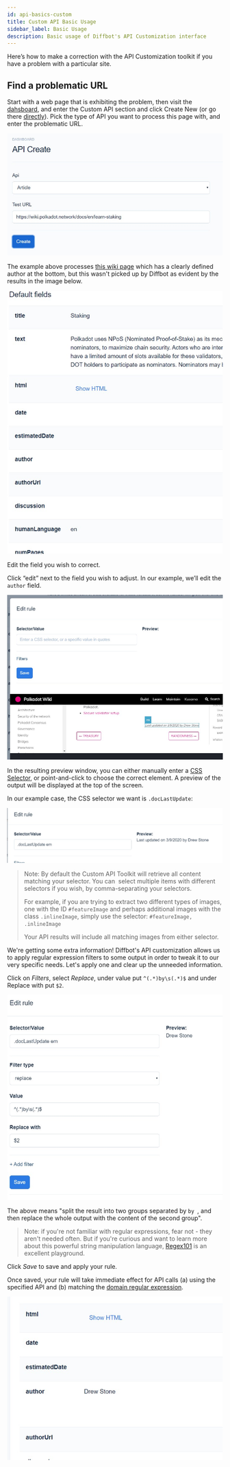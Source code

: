 ```yaml
---
id: api-basics-custom
title: Custom API Basic Usage
sidebar_label: Basic Usage
description: Basic usage of Diffbot's API Customization interface
---
```


Here’s how to make a correction with the API Customization toolkit if you have a problem with a particular site.

## Find a problematic URL

Start with a web page that is exhibiting the problem, then visit the [dahsboard](https://app.diffbot.com), and enter the Custom API section and click Create New (or go there [directly](https://app.diffbot.com/custom/create/)). Pick the type of API you want to process this page with, and enter the problematic URL.

![Creating a new API and entering a link into the Test URL field](/img/custom-api-tut/01.jpg)

The example above processes [this wiki page](https://wiki.polkadot.network/docs/en/learn-staking) which has a clearly defined author at the bottom, but this wasn't picked up by Diffbot as evident by the results in the image below.

![Author is missing from extraction](/img/custom-api-tut/02.jpg)

Edit the field you wish to correct.

Click “edit” next to the field you wish to adjust. In our example, we’ll edit the `author` field.

![Edit field popup with preview window](/img/custom-api-tut/03.jpg)

In the resulting preview window, you can either manually enter a [CSS Selector](https://www.w3schools.com/cssref/css_selectors.asp), or point-and-click to choose the correct element. A preview of the output will be displayed at the top of the screen.

In our example case, the CSS selector we want is `.docLastUpdate`:

![Selector is producing a result](/img/custom-api-tut/04.jpg)

> Note: By default the Custom API Toolkit will retrieve all content matching your selector. You can  select multiple items with different selectors if you wish, by comma-separating your selectors.
>
> For example, if you are trying to extract two different types of images, one with the ID `#featureImage` and perhaps additional images with the class `.inlineImage`, simply use the selector: `#featureImage, .inlineImage`
>
> Your API results will include all matching images from either selector.

We're getting some extra information! Diffbot's API customization allows us to apply regular expression filters to some output in order to tweak it to our very specific needs. Let's apply one and clear up the unneeded information.

Click on _Filters_, select _Replace_, under value put `^(.*)by\s(.*)$` and under Replace with put `$2`.

![Regular expression filter applied](/img/custom-api-tut/05.jpg)

The above means "split the result into two groups separated by `by `, and then replace the whole output with the content of the second group".

> Note: if you're not familiar with regular expressions, fear not - they aren't needed often. But if you're curious and want to learn more about this powerful string manipulation language, [Regex101](https://regex101.com) is an excellent playground.

Click _Save_ to save and apply your rule.

Once saved, your rule will take immediate effect for API calls (a) using the specified API and (b) matching the [domain regular expression](guides-domain-regex).

![Accurate result given by modified API](/img/custom-api-tut/06.jpg)